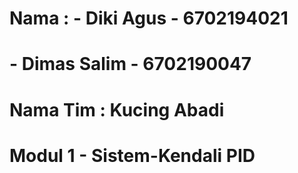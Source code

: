 # Nama : - Diki Agus - 6702194021
#        - Dimas Salim - 6702190047
# Nama Tim : Kucing Abadi
# Modul 1 - Sistem-Kendali PID
